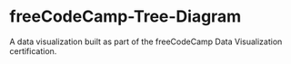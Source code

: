 # freeCodeCamp-Tree-Diagram

A data visualization built as part of the freeCodeCamp Data Visualization certification.
